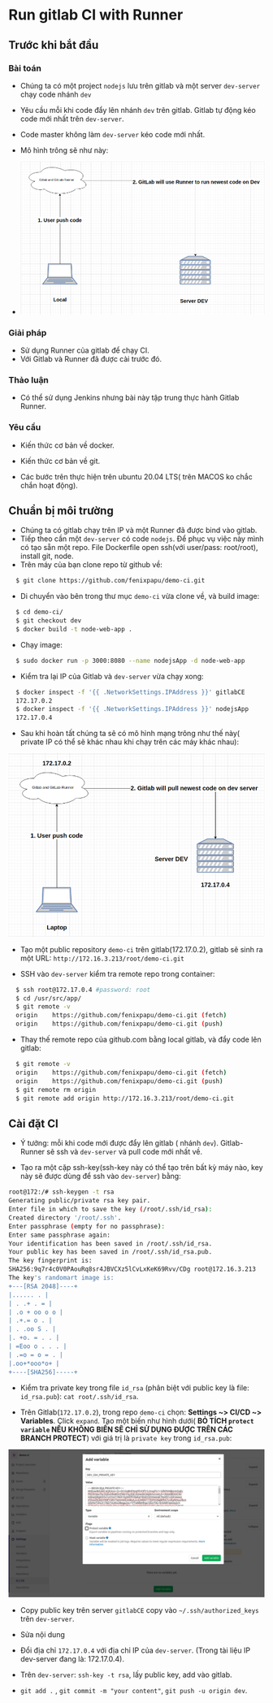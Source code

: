 # Run gitlab CI with Runner

## Trước khi bắt đầu

### Bài toán

- Chúng ta có một project `nodejs` lưu trên gitlab và một server `dev-server` chạy code nhánh `dev`
- Yêu cầu mỗi khi code đẩy lên nhánh `dev` trên gitlab. Gitlab tự động kéo code mới nhất trên `dev-server`.
- Code master không làm `dev-server` kéo code mới nhất.
- Mô hình trông sẽ như này:

- ![topology](../../images/20201707-gitlab-ci-topology.png)

### Giải pháp

- Sử dụng Runner của gitlab để chạy CI.
- Với Gitlab và Runner đã được cài trước đó.

### Thảo luận

- Có thể sử dụng Jenkins nhưng bài này tập trung thực hành Gitlab Runner.

### Yêu cầu

- Kiến thức cơ bản về docker.

- Kiến thức cơ bản về git.

- Các bước trên thực hiện trên ubuntu 20.04 LTS( trên MACOS ko chắc chắn hoạt động).

## Chuẩn bị môi trường

- Chúng ta có gitlab chạy trên IP và một Runner đã được bind vào gitlab.
- Tiếp theo cần một `dev-server` có code `nodejs`. Để phục vụ việc này mình có tạo sẵn một repo. File Dockerfile open ssh(với user/pass: root/root), install git, node.
- Trên máy của bạn clone repo từ github về:

```sh linenums="1"
  $ git clone https://github.com/fenixpapu/demo-ci.git
```

- Di chuyển vào bên trong thư mục `demo-ci` vừa clone về, và build image:

```sh linenums="1"
  $ cd demo-ci/
  $ git checkout dev
  $ docker build -t node-web-app .
```

- Chạy image:

```sh linenums="1"
  $ sudo docker run -p 3000:8080 --name nodejsApp -d node-web-app
```

- Kiểm tra lại IP của Gitlab và `dev-server` vừa chạy xong:

```sh linenums="1"
  $ docker inspect -f '{{ .NetworkSettings.IPAddress }}' gitlabCE
  172.17.0.2
  $ docker inspect -f '{{ .NetworkSettings.IPAddress }}' nodejsApp
  172.17.0.4
```

- Sau khi hoàn tất chúng ta sẽ có mô hình mạng trông như thế này( private IP có thể sẽ khác nhau khi chạy trên các máy khác nhau):

![topology-with-ip](../../images/20200720-gitlab-ci-topology-with-ip.png)

- Tạo một public repository `demo-ci` trên gitlab(172.17.0.2), gitlab sẽ sinh ra một URL: `http://172.16.3.213/root/demo-ci.git`

- SSH vào `dev-server` kiểm tra remote repo trong container:

```sh linenums="1"
  $ ssh root@172.17.0.4 #password: root
  $ cd /usr/src/app/
  $ git remote -v
  origin	https://github.com/fenixpapu/demo-ci.git (fetch)
  origin	https://github.com/fenixpapu/demo-ci.git (push)
```

- Thay thế remote repo của github.com bằng local gitlab, và đẩy code lên gitlab:

```sh linenums="1"
  $ git remote -v
  origin	https://github.com/fenixpapu/demo-ci.git (fetch)
  origin	https://github.com/fenixpapu/demo-ci.git (push)
  $ git remote rm origin
  $ git remote add origin http://172.16.3.213/root/demo-ci.git
```

## Cài đặt CI

- Ý tưởng: mỗi khi code mới được đẩy lên gitlab ( nhánh `dev`). Gitlab-Runner sẽ ssh và `dev-server` và pull code mới nhất về.

- Tạo ra một cặp ssh-key(ssh-key này có thể tạo trên bất kỳ máy nào, key này sẽ được dùng để ssh vào `dev-server`) bằng:

```sh linenums="1"
root@172:/# ssh-keygen -t rsa
Generating public/private rsa key pair.
Enter file in which to save the key (/root/.ssh/id_rsa):
Created directory '/root/.ssh'.
Enter passphrase (empty for no passphrase):
Enter same passphrase again:
Your identification has been saved in /root/.ssh/id_rsa.
Your public key has been saved in /root/.ssh/id_rsa.pub.
The key fingerprint is:
SHA256:9q7r4c0V0PAouRq8sr4JBVCXz5lCvLxKeK69Rvv/CDg root@172.16.3.213
The key's randomart image is:
+---[RSA 2048]----+
|...... . |
| . .+ . = |
| .o + oo o o |
| .+.= o . |
| . .oo S . |
|. +o. = . . |
| =Eoo o . . . |
| .=o = o = . |
|.oo+*ooo*o+ |
+----[SHA256]-----+

```

- Kiểm tra private key trong file `id_rsa` (phân biệt với public key là file: `id_rsa.pub`): `cat root/.ssh/id_rsa`.

- Trên Gitlab(`172.17.0.2`), trong repo `demo-ci` chọn: **Settings ~> CI/CD ~> Variables**. Click `expand`. Tạo một biến như hình dưới( **BỎ TÍCH `protect variable` NẾU KHÔNG BIẾN SẼ CHỈ SỬ DỤNG ĐƯỢC TRÊN CÁC BRANCH PROTECT**) với giá trị là `private key` trong `id_rsa.pub`:

![create variable](../../images/20200720-create-ssh-private-key.png)

- Copy public key trên server `gitlabCE` copy vào `~/.ssh/authorized_keys` trên `dev-server`.

- Sửa nội dung

<!-- - Quay trở lại thư mục code trong `dev-server` create new file `.git:

```sh linenums="1"
  before_script:
  - "which ssh-agent || ( apt-get update -y && apt-get install openssh-client -y )"
  - eval $(ssh-agent -s)
  - mkdir -p ~/.ssh && touch ~/.ssh/known_hosts && touch ~/.ssh/config
  - echo  "edit file ssh config permission"
  - chmod 600 ~/.ssh/config

job_on_dev:
  script:
    - echo -e "$DEV_SSH_PRIVATE_KEY" > ~/.ssh/id_rsa
    - chmod 600 ~/.ssh/id_rsa
    - chmod 700 ~/.ssh
    - ssh-add - <<< "${DEV_SSH_PRIVATE_KEY}"
    - ssh-keyscan 172.17.0.4 >> ~/.ssh/known_hosts
    - ssh root@172.17.0.4 "hostname && pwd && cd /usr/src/app && git checkout dev git pull && git log --pretty=format:'%h | %s | %an | %cd -> %cr' -n 1"
  only:
    - dev
``` -->

- Đổi địa chỉ `172.17.0.4` với địa chỉ IP của `dev-server`. (Trong tài liệu IP dev-server đang là: 172.17.0.4).

- Trên `dev-server`: `ssh-key -t rsa`, lấy public key, add vào gitlab.

- `git add .` , `git commit -m "your content"`, `git push -u origin dev`.

